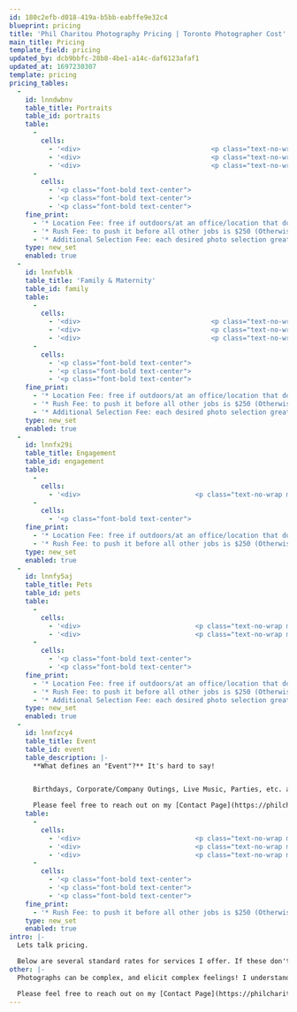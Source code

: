 ```yaml
---
id: 180c2efb-d018-419a-b5bb-eabffe9e32c4
blueprint: pricing
title: 'Phil Charitou Photography Pricing | Toronto Photographer Cost'
main_title: Pricing
template_field: pricing
updated_by: dcb9bbfc-28b8-4be1-a14c-daf6123afaf1
updated_at: 1697230307
template: pricing
pricing_tables:
  -
    id: lnndwbnv
    table_title: Portraits
    table_id: portraits
    table:
      -
        cells:
          - '<div>                                 <p class="text-no-wrap mb-3"><strong class="uppercase">Headshots</strong></p>                                 <p class="price">$300</p>                             </div>'
          - '<div>                                 <p class="text-no-wrap mb-3"><strong class="uppercase">Standard</strong></p>                                 <p class="price">$500</p>                             </div>'
          - '<div>                                 <p class="text-no-wrap mb-3"><strong class="uppercase">More Time</strong></p>                                 <p class="price">$100</p>                             </div>'
      -
        cells:
          - '<p class="font-bold text-center">                                 30 Minutes<br><br>                                 5 selections                             </p>'
          - '<p class="font-bold text-center">                                 1 Hour<br><br>                                 15-20 selections                             </p>'
          - '<p class="font-bold text-center">                                 Per Additional 30 Minutes                             </p>'
    fine_print:
      - '* Location Fee: free if outdoors/at an office/location that doesn’t require fee. Studio fee is additional if studio is preferred.'
      - '* Rush Fee: to push it before all other jobs is $250 (Otherwise processing time is 2-4 weeks)'
      - '* Additional Selection Fee: each desired photo selection greater the maximum per package is $25'
    type: new_set
    enabled: true
  -
    id: lnnfvblk
    table_title: 'Family & Maternity'
    table_id: family
    table:
      -
        cells:
          - '<div>                                 <p class="text-no-wrap mb-3"><strong class="uppercase">Mini</strong></p>                                 <p class="price">$250</p>                             </div>'
          - '<div>                                 <p class="text-no-wrap mb-3"><strong class="uppercase">Standard</strong></p>                                 <p class="price">$300</p>                             </div>'
          - '<div>                                 <p class="text-no-wrap mb-3"><strong class="uppercase">Max</strong></p>                                 <p class="price">$500</p>                             </div>'
      -
        cells:
          - '<p class="font-bold text-center">                             30 Minutes<br><br>                             10 selections                         </p>'
          - '<p class="font-bold text-center">                             45 Minutes<br><br>                             25 selections                         </p>'
          - '<p class="font-bold text-center">                             1 - 2 Hours<br><br>                             75+ selections<br>                         </p>'
    fine_print:
      - '* Location Fee: free if outdoors/at an office/location that doesn’t require fee. Studio fee is additional if studio is preferred.'
      - '* Rush Fee: to push it before all other jobs is $250 (Otherwise processing time is 2-4 weeks)'
      - '* Additional Selection Fee: each desired photo selection greater the maximum per package is $10'
    type: new_set
    enabled: true
  -
    id: lnnfx29i
    table_title: Engagement
    table_id: engagement
    table:
      -
        cells:
          - '<div>                             <p class="text-no-wrap mb-3"><strong class="uppercase">Standard</strong></p>                             <p class="price">$500</p>                         </div>'
      -
        cells:
          - '<p class="font-bold text-center">                             1 - 1.5 Hours<br><br>                             50+ selections<br><br>                             High Resolution Downloadable Gallery (unlimited personal sharing / printing)                         </p>'
    fine_print:
      - '* Location Fee: free if outdoors/at an office/location that doesn’t require fee. Studio fee is additional if studio is preferred.'
      - '* Rush Fee: to push it before all other jobs is $250 (Otherwise processing time is 2-4 weeks)'
    type: new_set
    enabled: true
  -
    id: lnnfy5aj
    table_title: Pets
    table_id: pets
    table:
      -
        cells:
          - '<div>                             <p class="text-no-wrap mb-3"><strong class="uppercase">Solo</strong></p>                             <p class="price">$250</p>                         </div>'
          - '<div>                             <p class="text-no-wrap mb-3"><strong class="uppercase">Group / Extended Solo</strong></p>                             <p class="price">$300</p>                         </div>'
      -
        cells:
          - '<p class="font-bold text-center">                             45 Minutes<br><br>                             10 selections                         </p>'
          - '<p class="font-bold text-center">                             1 Hour<br><br>                             25 selections                         </p>'
    fine_print:
      - '* Location Fee: free if outdoors/at an office/location that doesn’t require fee. Studio fee is additional if studio is preferred.'
      - '* Rush Fee: to push it before all other jobs is $250 (Otherwise processing time is 2-4 weeks)'
      - '* Additional Selection Fee: each desired photo selection greater the maximum per package is $25'
    type: new_set
    enabled: true
  -
    id: lnnfzcy4
    table_title: Event
    table_id: event
    table_description: |-
      **What defines an "Event"?** It's hard to say!


      Birthdays, Corporate/Company Outings, Live Music, Parties, etc. all fall under this category. As such, the rates will vary on a case-by-case basis but I have some rough outlines listed below. Depending on the scope and expectations for your particular situation these fees may be lower or higher.<br><br>

      Please feel free to reach out on my [Contact Page](https://philcharitou.com/contact) to receive a custom quote and chat more!</p>
    table:
      -
        cells:
          - '<div>                             <p class="text-no-wrap mb-3"><strong class="uppercase">Corporate</strong></p>                             <p class="price">$800+</p>                         </div>'
          - '<div>                             <p class="text-no-wrap mb-3"><strong class="uppercase">Family</strong></p>                             <p class="price">$250+</p>                         </div>'
          - '<div>                             <p class="text-no-wrap mb-3"><strong class="uppercase">Friends + Family</strong></p>                             <p class="price">$500+</p>                         </div>'
      -
        cells:
          - '<p class="font-bold text-center">                             30 Minutes - 3 Hours<br><br>                             50+ selections                         </p>'
          - '<p class="font-bold text-center">                             30 Minutes - 1 Hour<br><br>                             30+ selections                         </p>'
          - '<p class="font-bold text-center">                             30 Minutes - 3 Hours<br><br>                             50 - 500 selections<br>                         </p>'
    fine_print:
      - '* Rush Fee: to push it before all other jobs is $250 (Otherwise processing time is 2-4 weeks)'
    type: new_set
    enabled: true
intro: |-
  Lets talk pricing.

  Below are several standard rates for services I offer. If these don't meet your needs or you were expecting something different I would be happy to talk to you can figure out a solution. These prices exist in an effort to be _honest and transparent_! Please take a look and if you still have questions you can reach me through my [Contact Page](https://philcharitou.com/contact).
other: |-
  Photographs can be complex, and elicit complex feelings! I understand that to you, these photos can represent anything from a personal branding measure to capturing timeless moments for your friend and family. As such, there is no "one price fits all". I offer standard rates to be transparent and so none of your valuable time is wasted shopping around for quotes. That being said, sometimes these rates can't capture every type of shoot.

  Please feel free to reach out on my [Contact Page](https://philcharitou.com/contact) to receive a custom quote and chat more!
---
```

